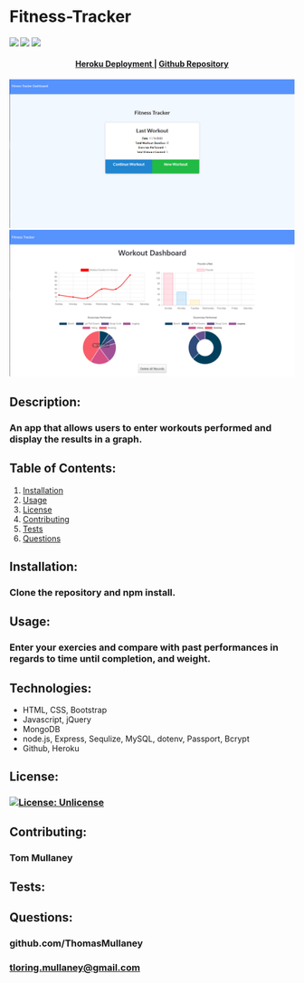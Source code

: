 # Fitness-Tracker

<div>
    <h4>
    </a>
    <a href="https://github.com/ThomasMullaney/Fitness-Tracker/stargazers"><img src="https://img.shields.io/github/stars/ThomasMullaney/Fitness-Tracker.svg?style=plasticr"/></a>
    <a href="https://github.com/ThomasMullaney/Fitness-Tracker/commits/master"><img src="https://img.shields.io/github/last-commit/ThomasMullaney/Fitness-Tracker.svg?style=plasticr"/></a>
        <a href="https://github.com/ThomasMullaney/Fitness-Tracker/commits/master"><img src="https://img.shields.io/github/commit-activity/y/ThomasMullaney/Fitness-Tracker.svg?style=plasticr"/></a>
    </h4>
</div>

<div align="center"><a name="menu"></a>
  <h4>
    <a href="https://exercise-posting-app.herokuapp.com/?id=5fb2a9db7d56e200179c7d2e">
      Heroku Deployment
    </a>
    <span> | </span>
    <a href="https://github.com/ThomasMullaney/Fitness-Tracker">
      Github Repository
    </a>
  </h4>
</div>

![Application screenshot](img/FrontPageCapture.PNG)
![Application screenshot](img/databoardCapture.PNG)

## Description:
### An app that allows users to enter workouts performed and display the results in a graph.

## Table of Contents:
     
1. [Installation](#installation)
2. [Usage](#usage)
3. [License](#license)
4. [Contributing](#contributing)
5. [Tests](#tests)
6. [Questions](#questions) 

## Installation: 
### Clone the repository and npm install.

## Usage:
### Enter your exercies and compare with past performances in regards to time until completion, and weight.

## Technologies:
<ul>
<li>HTML, CSS, Bootstrap</li>
<li>Javascript, jQuery</li>
<li>MongoDB</li>
<li>node.js, Express, Sequlize, MySQL, dotenv, Passport, Bcrypt</li>
<li>Github, Heroku</li>
</ul>

## License:
### [![License: Unlicense](https://img.shields.io/badge/license-Unlicense-blue.svg)](http://unlicense.org/)
    
## Contributing:
### Tom Mullaney

## Tests:
### 

    
## Questions:
### github.com/ThomasMullaney
### tloring.mullaney@gmail.com